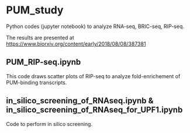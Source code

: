 # PUM_study
Python codes (jupyter notebook) to analyze RNA-seq, BRIC-seq, RIP-seq.

The results are presented at
https://www.biorxiv.org/content/early/2018/08/08/387381

## PUM_RIP-seq.ipynb
This code draws scatter plots of RIP-seq to analyze fold-enrichement of PUM-binding transcripts.

## in_silico_screening_of_RNAseq.ipynb & in_silico_screening_of_RNAseq_for_UPF1.ipynb
Code to perform in silico screening. 
